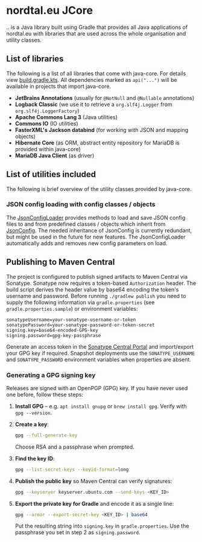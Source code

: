 # nordtal.eu JCore
.. is a Java library built using Gradle that provides all Java applications of nordtal.eu with libraries that are used across the whole organisation and utility classes.

## List of libraries
The following is a list of all libraries that come with java-core. For details view [build.gradle.kts](build.gradle.kts). All dependencies marked as `api("...")` will be available in projects that import java-core.
- **JetBrains Annotations** (usually for `@NotNull` and `@Nullable` annotations)
- **Logback Classic** (we use it to retrieve a `org.slf4j.Logger` from `org.slf4j.LoggerFactory`)
- **Apache Commons Lang 3** (Java utilities)
- **Commons IO** (IO utilities)
- **FasterXML's Jackson databind** (for working with JSON and mapping objects)
- **Hibernate Core** (as ORM, abstract entity repository for MariaDB is provided within java-core)
- **MariaDB Java Client** (as driver)

## List of utilities included
The following is brief overview of the utility classes provided by java-core.

### JSON config loading with config classes / objects
The [JsonConfigLoader](src/main/java/eu/nordtal/jcore/config/JsonConfigLoader.java) provides methods to load and save JSON config files to and from predefined classes / objects which inherit from [JsonConfig](src/main/java/eu/nordtal/jcore/config/JsonConfig.java). The needed inheritance of JsonConfig is currently redundant, but might be used in the future for new features. The JsonConfigLoader automatically adds and removes new config parameters on load.

## Publishing to Maven Central
The project is configured to publish signed artifacts to Maven Central via Sonatype.
Sonatype now requires a token-based `Authorization` header. The build script
derives the header value by base64 encoding the token's username and password.
Before running `./gradlew publish` you need to supply the following information
via `gradle.properties` (see `gradle.properties.sample`) or environment variables:

```
sonatypeUsername=your-sonatype-username-or-token
sonatypePassword=your-sonatype-password-or-token-secret
signing.key=base64-encoded-GPG-key
signing.password=gpg-key-passphrase
```

Generate an access token in the [Sonatype Central Portal](https://central.sonatype.com/) and import/export your GPG key if required. Snapshot deployments use the `SONATYPE_USERNAME` and `SONATYPE_PASSWORD` environment variables when properties are absent.

### Generating a GPG signing key

Releases are signed with an OpenPGP (GPG) key. If you have never used one before, follow these steps:

1. **Install GPG** – e.g. `apt install gnupg` or `brew install gpg`. Verify with `gpg --version`.
2. **Create a key**:

   ```bash
   gpg --full-generate-key
   ```

   Choose RSA and a passphrase when prompted.
3. **Find the key ID**:

   ```bash
   gpg --list-secret-keys --keyid-format=long
   ```

4. **Publish the public key** so Maven Central can verify signatures:

   ```bash
   gpg --keyserver keyserver.ubuntu.com --send-keys <KEY_ID>
   ```

5. **Export the private key for Gradle** and encode it as a single line:

   ```bash
   gpg --armor --export-secret-key <KEY_ID> | base64
   ```

   Put the resulting string into `signing.key` in `gradle.properties`. Use the passphrase you set in step 2 as `signing.password`.